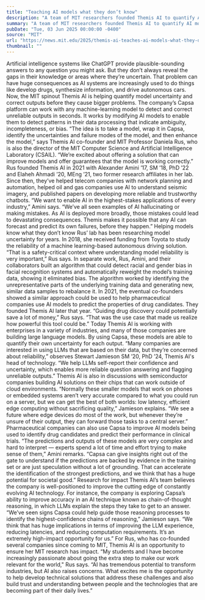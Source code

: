 ```yaml
---
title: "Teaching AI models what they don’t know"
description: "A team of MIT researchers founded Themis AI to quantify AI model uncertainty and address knowledge gaps."
summary: "A team of MIT researchers founded Themis AI to quantify AI model uncertainty and address knowledge gaps."
pubDate: "Tue, 03 Jun 2025 00:00:00 -0400"
source: "MIT"
url: "https://news.mit.edu/2025/themis-ai-teaches-ai-models-what-they-dont-know-0603"
thumbnail: ""
---
```


Artificial intelligence systems like ChatGPT provide plausible-sounding answers to any question you might ask. But they don’t always reveal the gaps in their knowledge or areas where they’re uncertain. That problem can have huge consequences as AI systems are increasingly used to do things like develop drugs, synthesize information, and drive autonomous cars.
Now, the MIT spinout Themis AI is helping quantify model uncertainty and correct outputs before they cause bigger problems. The company’s Capsa platform can work with any machine-learning model to detect and correct unreliable outputs in seconds. It works by modifying AI models to enable them to detect patterns in their data processing that indicate ambiguity, incompleteness, or bias.
“The idea is to take a model, wrap it in Capsa, identify the uncertainties and failure modes of the model, and then enhance the model,” says Themis AI co-founder and MIT Professor Daniela Rus, who is also the director of the MIT Computer Science and Artificial Intelligence Laboratory (CSAIL). “We’re excited about offering a solution that can improve models and offer guarantees that the model is working correctly.”
Rus founded Themis AI in 2021 with Alexander Amini ’17, SM ’18, PhD ’22 and Elaheh Ahmadi ’20, MEng ’21, two former research affiliates in her lab. Since then, they’ve helped telecom companies with network planning and automation, helped oil and gas companies use AI to understand seismic imagery, and published papers on developing more reliable and trustworthy chatbots.
“We want to enable AI in the highest-stakes applications of every industry,” Amini says. “We’ve all seen examples of AI hallucinating or making mistakes. As AI is deployed more broadly, those mistakes could lead to devastating consequences. Themis makes it possible that any AI can forecast and predict its own failures, before they happen.”
Helping models know what they don’t know
Rus’ lab has been researching model uncertainty for years. In 2018, she received funding from Toyota to study the reliability of a machine learning-based autonomous driving solution.
“That is a safety-critical context where understanding model reliability is very important,” Rus says.
In separate work, Rus, Amini, and their collaborators built an algorithm that could detect racial and gender bias in facial recognition systems and automatically reweight the model’s training data, showing it eliminated bias. The algorithm worked by identifying the unrepresentative parts of the underlying training data and generating new, similar data samples to rebalance it.
In 2021, the eventual co-founders showed a similar approach could be used to help pharmaceutical companies use AI models to predict the properties of drug candidates. They founded Themis AI later that year.
“Guiding drug discovery could potentially save a lot of money,” Rus says. “That was the use case that made us realize how powerful this tool could be.”
Today Themis AI is working with enterprises in a variety of industries, and many of those companies are building large language models. By using Capsa, these models are able to quantify their own uncertainty for each output.
“Many companies are interested in using LLMs that are based on their data, but they’re concerned about reliability,” observes Stewart Jamieson SM ’20, PhD ’24, Themis AI's head of technology. “We help LLMs self-report their confidence and uncertainty, which enables more reliable question answering and flagging unreliable outputs.”
Themis AI is also in discussions with semiconductor companies building AI solutions on their chips that can work outside of cloud environments.
“Normally these smaller models that work on phones or embedded systems aren’t very accurate compared to what you could run on a server, but we can get the best of both worlds: low latency, efficient edge computing without sacrificing quality,” Jamieson explains. “We see a future where edge devices do most of the work, but whenever they’re unsure of their output, they can forward those tasks to a central server.”
Pharmaceutical companies can also use Capsa to improve AI models being used to identify drug candidates and predict their performance in clinical trials.
“The predictions and outputs of these models are very complex and hard to interpret — experts spend a lot of time and effort trying to make sense of them,” Amini remarks. “Capsa can give insights right out of the gate to understand if the predictions are backed by evidence in the training set or are just speculation without a lot of grounding. That can accelerate the identification of the strongest predictions, and we think that has a huge potential for societal good.”
Research for impact
Themis AI’s team believes the company is well-positioned to improve the cutting edge of constantly evolving AI technology. For instance, the company is exploring Capsa’s ability to improve accuracy in an AI technique known as chain-of-thought reasoning, in which LLMs explain the steps they take to get to an answer.
“We’ve seen signs Capsa could help guide those reasoning processes to identify the highest-confidence chains of reasoning,” Jamieson says. “We think that has huge implications in terms of improving the LLM experience, reducing latencies, and reducing computation requirements. It’s an extremely high-impact opportunity for us.”
For Rus, who has co-founded several companies since coming to MIT, Themis AI is an opportunity to ensure her MIT research has impact.
“My students and I have become increasingly passionate about going the extra step to make our work relevant for the world," Rus says. “AI has tremendous potential to transform industries, but AI also raises concerns. What excites me is the opportunity to help develop technical solutions that address these challenges and also build trust and understanding between people and the technologies that are becoming part of their daily lives.”